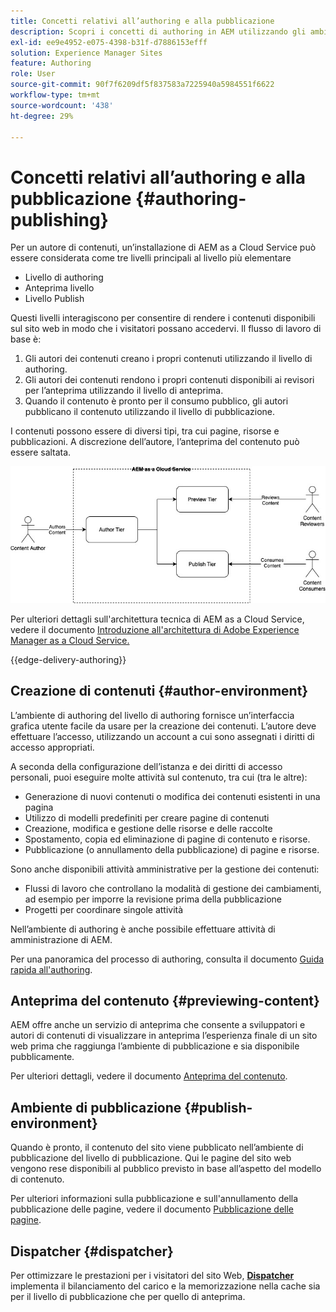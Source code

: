 ```yaml
---
title: Concetti relativi all’authoring e alla pubblicazione
description: Scopri i concetti di authoring in AEM utilizzando gli ambienti di authoring, anteprima e pubblicazione.
exl-id: ee9e4952-e075-4398-b31f-d7886153efff
solution: Experience Manager Sites
feature: Authoring
role: User
source-git-commit: 90f7f6209df5f837583a7225940a5984551f6622
workflow-type: tm+mt
source-wordcount: '438'
ht-degree: 29%

---
```



# Concetti relativi all’authoring e alla pubblicazione {#authoring-publishing}

Per un autore di contenuti, un’installazione di AEM as a Cloud Service può essere considerata come tre livelli principali al livello più elementare

* Livello di authoring
* Anteprima livello
* Livello Publish

Questi livelli interagiscono per consentire di rendere i contenuti disponibili sul sito web in modo che i visitatori possano accedervi. Il flusso di lavoro di base è:

1. Gli autori dei contenuti creano i propri contenuti utilizzando il livello di authoring.
1. Gli autori dei contenuti rendono i propri contenuti disponibili ai revisori per l’anteprima utilizzando il livello di anteprima.
1. Quando il contenuto è pronto per il consumo pubblico, gli autori pubblicano il contenuto utilizzando il livello di pubblicazione.

I contenuti possono essere di diversi tipi, tra cui pagine, risorse e pubblicazioni. A discrezione dell’autore, l’anteprima del contenuto può essere saltata.

![Diagramma relativo a authoring, pubblicazione e dispatcher](assets/author-publish.jpg)

Per ulteriori dettagli sull&#39;architettura tecnica di AEM as a Cloud Service, vedere il documento [Introduzione all&#39;architettura di Adobe Experience Manager as a Cloud Service.](/help/overview/architecture.md)

{{edge-delivery-authoring}}

## Creazione di contenuti {#author-environment}

L’ambiente di authoring del livello di authoring fornisce un’interfaccia grafica utente facile da usare per la creazione dei contenuti. L’autore deve effettuare l’accesso, utilizzando un account a cui sono assegnati i diritti di accesso appropriati.

A seconda della configurazione dell’istanza e dei diritti di accesso personali, puoi eseguire molte attività sul contenuto, tra cui (tra le altre):

* Generazione di nuovi contenuti o modifica dei contenuti esistenti in una pagina
* Utilizzo di modelli predefiniti per creare pagine di contenuti
* Creazione, modifica e gestione delle risorse e delle raccolte
* Spostamento, copia ed eliminazione di pagine di contenuto e risorse.
* Pubblicazione (o annullamento della pubblicazione) di pagine e risorse.

Sono anche disponibili attività amministrative per la gestione dei contenuti:

* Flussi di lavoro che controllano la modalità di gestione dei cambiamenti, ad esempio per imporre la revisione prima della pubblicazione
* Progetti per coordinare singole attività

Nell’ambiente di authoring è anche possibile effettuare attività di amministrazione di AEM.

Per una panoramica del processo di authoring, consulta il documento [Guida rapida all&#39;authoring](/help/sites-cloud/authoring/quick-start.md).

## Anteprima del contenuto {#previewing-content}

AEM offre anche un servizio di anteprima che consente a sviluppatori e autori di contenuti di visualizzare in anteprima l’esperienza finale di un sito web prima che raggiunga l’ambiente di pubblicazione e sia disponibile pubblicamente.

Per ulteriori dettagli, vedere il documento [Anteprima del contenuto](/help/sites-cloud/authoring/sites-console/previewing-content.md).

## Ambiente di pubblicazione {#publish-environment}

Quando è pronto, il contenuto del sito viene pubblicato nell’ambiente di pubblicazione del livello di pubblicazione. Qui le pagine del sito web vengono rese disponibili al pubblico previsto in base all’aspetto del modello di contenuto.

Per ulteriori informazioni sulla pubblicazione e sull&#39;annullamento della pubblicazione delle pagine, vedere il documento [Pubblicazione delle pagine](/help/sites-cloud/authoring/sites-console/publishing-pages.md).

## Dispatcher {#dispatcher}

Per ottimizzare le prestazioni per i visitatori del sito Web, **[Dispatcher](/help/implementing/dispatcher/overview.md)** implementa il bilanciamento del carico e la memorizzazione nella cache sia per il livello di pubblicazione che per quello di anteprima.
